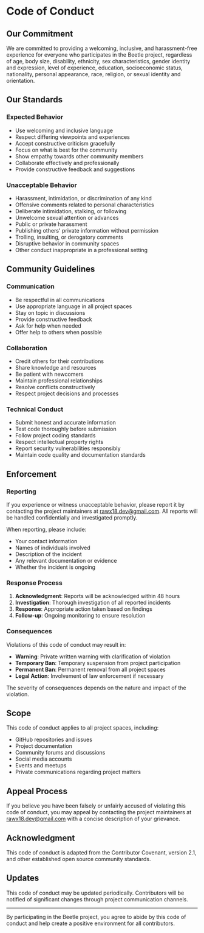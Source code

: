 # Code of Conduct

## Our Commitment

We are committed to providing a welcoming, inclusive, and harassment-free experience for everyone who participates in the Beetle project, regardless of age, body size, disability, ethnicity, sex characteristics, gender identity and expression, level of experience, education, socioeconomic status, nationality, personal appearance, race, religion, or sexual identity and orientation.

## Our Standards

### Expected Behavior

- Use welcoming and inclusive language
- Respect differing viewpoints and experiences
- Accept constructive criticism gracefully
- Focus on what is best for the community
- Show empathy towards other community members
- Collaborate effectively and professionally
- Provide constructive feedback and suggestions

### Unacceptable Behavior

- Harassment, intimidation, or discrimination of any kind
- Offensive comments related to personal characteristics
- Deliberate intimidation, stalking, or following
- Unwelcome sexual attention or advances
- Public or private harassment
- Publishing others' private information without permission
- Trolling, insulting, or derogatory comments
- Disruptive behavior in community spaces
- Other conduct inappropriate in a professional setting

## Community Guidelines

### Communication

- Be respectful in all communications
- Use appropriate language in all project spaces
- Stay on topic in discussions
- Provide constructive feedback
- Ask for help when needed
- Offer help to others when possible

### Collaboration

- Credit others for their contributions
- Share knowledge and resources
- Be patient with newcomers
- Maintain professional relationships
- Resolve conflicts constructively
- Respect project decisions and processes

### Technical Conduct

- Submit honest and accurate information
- Test code thoroughly before submission
- Follow project coding standards
- Respect intellectual property rights
- Report security vulnerabilities responsibly
- Maintain code quality and documentation standards

## Enforcement

### Reporting

If you experience or witness unacceptable behavior, please report it by contacting the project maintainers at rawx18.dev@gmail.com. All reports will be handled confidentially and investigated promptly.

When reporting, please include:
- Your contact information
- Names of individuals involved
- Description of the incident
- Any relevant documentation or evidence
- Whether the incident is ongoing

### Response Process

1. **Acknowledgment**: Reports will be acknowledged within 48 hours
2. **Investigation**: Thorough investigation of all reported incidents
3. **Response**: Appropriate action taken based on findings
4. **Follow-up**: Ongoing monitoring to ensure resolution

### Consequences

Violations of this code of conduct may result in:

- **Warning**: Private written warning with clarification of violation
- **Temporary Ban**: Temporary suspension from project participation
- **Permanent Ban**: Permanent removal from all project spaces
- **Legal Action**: Involvement of law enforcement if necessary

The severity of consequences depends on the nature and impact of the violation.

## Scope

This code of conduct applies to all project spaces, including:

- GitHub repositories and issues
- Project documentation
- Community forums and discussions
- Social media accounts
- Events and meetups
- Private communications regarding project matters

## Appeal Process

If you believe you have been falsely or unfairly accused of violating this code of conduct, you may appeal by contacting the project maintainers at rawx18.dev@gmail.com with a concise description of your grievance.

## Acknowledgment

This code of conduct is adapted from the Contributor Covenant, version 2.1, and other established open source community standards.

## Updates

This code of conduct may be updated periodically. Contributors will be notified of significant changes through project communication channels.

---

By participating in the Beetle project, you agree to abide by this code of conduct and help create a positive environment for all contributors.